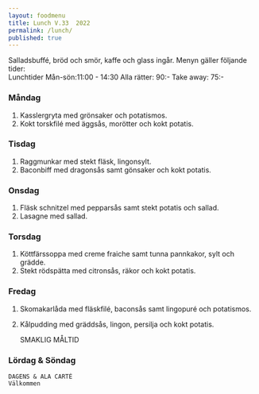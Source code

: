 ```yaml
---
layout: foodmenu
title: Lunch V.33  2022
permalink: /lunch/
published: true
---
```

Salladsbuffé, bröd och smör, kaffe och glass ingår.
Menyn gäller följande tider:  
Lunchtider  Mån-sön:11:00 - 14:30
Alla rätter: 90:- Take away: 75:-
                                
### Måndag
1. Kasslergryta med grönsaker och potatismos.
2. Kokt torskfilé med äggsås, morötter och kokt potatis.

### Tisdag
1. Raggmunkar med stekt fläsk, lingonsylt.
2. Baconbiff med dragonsås samt gönsaker och kokt potatis.

### Onsdag
1. Fläsk schnitzel med pepparsås samt stekt potatis och sallad.
2. Lasagne med sallad.

### Torsdag
1. Köttfärssoppa med creme fraiche samt tunna pannkakor, sylt och grädde. 
2. Stekt rödspätta med citronsås, räkor och kokt potatis.

### Fredag  
1. Skomakarlåda med fläskfilé, baconsås samt lingopuré och potatismos.
2. Kålpudding med gräddsås, lingon, persilja och kokt potatis.

   SMAKLIG MÅLTID
  
  ### Lördag & Söndag 
    DAGENS & ALA CARTÈ
    Välkommen
    
       
    

   
    
   
     
